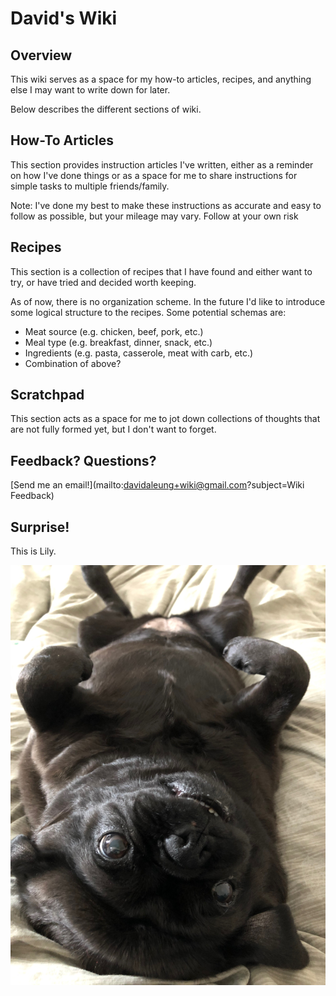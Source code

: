 # David's Wiki

## Overview

This wiki serves as a space for my how-to articles, recipes, and anything else I may want to write down for later.

Below describes the different sections of wiki.


## How-To Articles

This section provides instruction articles I've written, either as a reminder on how I've done things or as a space for me to share instructions for simple tasks to multiple friends/family.

Note: I've done my best to make these instructions as accurate and easy to follow as possible, but your mileage may vary. Follow at your own risk


## Recipes

This section is a collection of recipes that I have found and either want to try, or have tried and decided worth keeping.

As of now, there is no organization scheme. In the future I'd like to introduce some logical structure to the recipes. Some potential schemas are:

* Meat source (e.g. chicken, beef, pork, etc.)
* Meal type (e.g. breakfast, dinner, snack, etc.)
* Ingredients (e.g. pasta, casserole, meat with carb, etc.)
* Combination of above?


## Scratchpad

This section acts as a space for me to jot down collections of thoughts that are not fully formed yet, but I don't want to forget.


## Feedback? Questions?


[Send me an email!](mailto:davidaleung+wiki@gmail.com?subject=Wiki Feedback)

## Surprise!

This is Lily.

![](pages/uploads/images/lily_2.jpeg)

